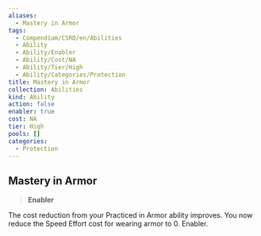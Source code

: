 ```yaml
---
aliases:
  - Mastery in Armor
tags:
  - Compendium/CSRD/en/Abilities
  - Ability
  - Ability/Enabler
  - Ability/Cost/NA
  - Ability/Tier/High
  - Ability/Categories/Protection
title: Mastery in Armor
collection: Abilities
kind: Ability
action: false
enabler: true
cost: NA
tier: High
pools: []
categories:
  - Protection
---
```

## Mastery in Armor  
>**Enabler**
  
The cost reduction from your Practiced in Armor ability improves. You now reduce the Speed Effort cost for wearing armor to 0. Enabler.